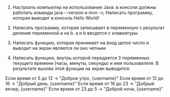1. Настроить компьютер на использование Java: в консоли должны работать команды java --version и mvn -v, Написать
   программу, которая выводит в консоль Hello World!

2. Написать программу, которая записывает в переменную с результат деления переменной а на b. а и b вводятся с
   клавиатуры

3. Написать функцию, которая принимает на вход целое число и выводит на экран является ли оно четным

4. Написать функцию, внутрь которой передается 3 переменных текущего времени (часы, минуты, секунды) и имя пользователя.
   В результате вызова этой функции на экран выводится:

Если время от 5 до 12 -> "Доброе утро, {username}"
Если время от 12 до 16 -> "Добрый день, {username}"
Если время от 16 до 23 -> "Добрый вечер, {username}"
Если время от 23 до 5 -> "Доброй ночи, {username}"